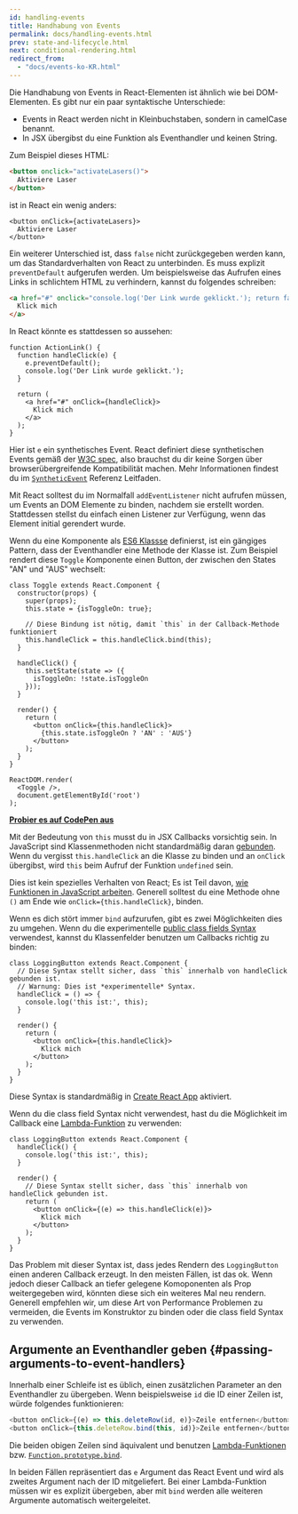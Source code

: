 ```yaml
---
id: handling-events
title: Handhabung von Events
permalink: docs/handling-events.html
prev: state-and-lifecycle.html
next: conditional-rendering.html
redirect_from:
  - "docs/events-ko-KR.html"
---
```


Die Handhabung von Events in React-Elementen ist ähnlich wie bei DOM-Elementen. Es gibt nur ein paar syntaktische Unterschiede:

* Events in React werden nicht in Kleinbuchstaben, sondern in camelCase benannt.
* In JSX übergibst du eine Funktion als Eventhandler und keinen String.

Zum Beispiel dieses HTML:

```html
<button onclick="activateLasers()">
  Aktiviere Laser
</button>
```

ist in React ein wenig anders:

```js{1}
<button onClick={activateLasers}>
  Aktiviere Laser
</button>
```

Ein weiterer Unterschied ist, dass `false` nicht zurückgegeben werden kann, um das Standardverhalten von React zu unterbinden. Es muss explizit `preventDefault` aufgerufen werden. Um beispielsweise das Aufrufen eines Links in schlichtem HTML zu verhindern, kannst du folgendes schreiben:

```html
<a href="#" onclick="console.log('Der Link wurde geklickt.'); return false">
  Klick mich
</a>
```

In React könnte es stattdessen so aussehen:

```js{2-5,8}
function ActionLink() {
  function handleClick(e) {
    e.preventDefault();
    console.log('Der Link wurde geklickt.');
  }

  return (
    <a href="#" onClick={handleClick}>
      Klick mich
    </a>
  );
}
```

Hier ist `e` ein synthetisches Event. React definiert diese synthetischen Events gemäß der [W3C spec](https://www.w3.org/TR/DOM-Level-3-Events/), also brauchst du dir keine Sorgen über browserübergreifende Kompatibilität machen. Mehr Informationen findest du im [`SyntheticEvent`](/docs/events.html) Referenz Leitfaden.

Mit React solltest du im Normalfall `addEventListener` nicht aufrufen müssen, um Events an DOM Elemente zu binden, nachdem sie erstellt worden. Stattdessen stellst du einfach einen Listener zur Verfügung, wenn das Element initial gerendert wurde.

Wenn du eine Komponente als [ES6 Klassse](https://developer.mozilla.org/en/docs/Web/JavaScript/Reference/Classes) definierst, ist ein gängiges Pattern, dass der Eventhandler eine Methode der Klasse ist. Zum Beispiel rendert diese `Toggle` Komponente einen Button, der zwischen den States "AN" und "AUS" wechselt:

```js{6,7,10-14,18}
class Toggle extends React.Component {
  constructor(props) {
    super(props);
    this.state = {isToggleOn: true};

    // Diese Bindung ist nötig, damit `this` in der Callback-Methode funktioniert
    this.handleClick = this.handleClick.bind(this);
  }

  handleClick() {
    this.setState(state => ({
      isToggleOn: !state.isToggleOn
    }));
  }

  render() {
    return (
      <button onClick={this.handleClick}>
        {this.state.isToggleOn ? 'AN' : 'AUS'}
      </button>
    );
  }
}

ReactDOM.render(
  <Toggle />,
  document.getElementById('root')
);
```

[**Probier es auf CodePen aus**](https://codepen.io/gaearon/pen/xEmzGg?editors=0010)

Mit der Bedeutung von `this` musst du in JSX Callbacks vorsichtig sein. In JavaScript sind Klassenmethoden nicht standardmäßig daran [gebunden](https://developer.mozilla.org/en/docs/Web/JavaScript/Reference/Global_objects/Function/bind). Wenn du vergisst `this.handleClick` an die Klasse zu binden und an `onClick` übergibst, wird `this` beim Aufruf der Funktion `undefined` sein.

Dies ist kein spezielles Verhalten von React; Es ist Teil davon, [wie Funktionen in JavaScript arbeiten](https://www.smashingmagazine.com/2014/01/understanding-javascript-function-prototype-bind/). Generell solltest du eine Methode ohne `()` am Ende wie `onClick={this.handleClick}`, binden.

Wenn es dich stört immer `bind` aufzurufen, gibt es zwei Möglichkeiten dies zu umgehen. Wenn du die experimentelle [public class fields Syntax](https://babeljs.io/docs/plugins/transform-class-properties/) verwendest, kannst du Klassenfelder benutzen um Callbacks richtig zu binden:

```js{2-6}
class LoggingButton extends React.Component {
  // Diese Syntax stellt sicher, dass `this` innerhalb von handleClick gebunden ist.
  // Warnung: Dies ist *experimentelle* Syntax.
  handleClick = () => {
    console.log('this ist:', this);
  }

  render() {
    return (
      <button onClick={this.handleClick}>
        Klick mich
      </button>
    );
  }
}
```

Diese Syntax is standardmäßig in [Create React App](https://github.com/facebookincubator/create-react-app) aktiviert.

Wenn du die class field Syntax nicht verwendest, hast du die Möglichkeit im Callback eine [Lambda-Funktion](https://developer.mozilla.org/en/docs/Web/JavaScript/Reference/Functions/Arrow_functions) zu verwenden:

```js{7-9}
class LoggingButton extends React.Component {
  handleClick() {
    console.log('this ist:', this);
  }

  render() {
    // Diese Syntax stellt sicher, dass `this` innerhalb von handleClick gebunden ist.
    return (
      <button onClick={(e) => this.handleClick(e)}>
        Klick mich
      </button>
    );
  }
}
```

Das Problem mit dieser Syntax ist, dass jedes Rendern des `LoggingButton` einen anderen Callback erzeugt. In den meisten Fällen, ist das ok. Wenn jedoch dieser Callback an tiefer gelegene Komoponenten als Prop weitergegeben wird, könnten diese sich ein weiteres Mal neu rendern. Generell empfehlen wir, um diese Art von Performance Problemen zu vermeiden, die Events im Konstruktor zu binden oder die class field Syntax zu verwenden.

## Argumente an Eventhandler geben {#passing-arguments-to-event-handlers}

Innerhalb einer Schleife ist es üblich, einen zusätzlichen Parameter an den Eventhandler zu übergeben. Wenn beispielsweise `id` die ID einer Zeilen ist, würde folgendes funktionieren:

```js
<button onClick={(e) => this.deleteRow(id, e)}>Zeile entfernen</button>
<button onClick={this.deleteRow.bind(this, id)}>Zeile entfernen</button>
```

Die beiden obigen Zeilen sind äquivalent und benutzen [Lambda-Funktionen](https://developer.mozilla.org/en/docs/Web/JavaScript/Reference/Functions/Arrow_functions) bzw. [`Function.prototype.bind`](https://developer.mozilla.org/en-US/docs/Web/JavaScript/Reference/Global_objects/Function/bind).

In beiden Fällen repräsentiert das `e` Argument das React Event und wird als zweites Argument nach der ID mitgeliefert. Bei einer Lambda-Funktion müssen wir es explizit übergeben, aber mit `bind` werden alle weiteren Argumente automatisch weitergeleitet.
